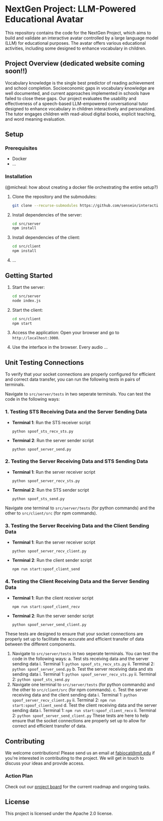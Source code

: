 # NextGen Project: LLM-Powered Educational Avatar

This repository contains the code for the NextGen Project, which aims to build and validate an interactive avatar controlled by a large language model (LLM) for educational purposes. The avatar offers various educational activities, including some designed to enhance vocabulary in children.

## Project Overview (dedicated website coming soon!!)

Vocabulary knowledge is the single best predictor of reading achievement and school completion. Socioeconomic gaps in vocabulary knowledge are well documented, and current approaches implemented in schools have failed to close these gaps. Our project evaluates the usability and effectiveness of a speech-based LLM-empowered conversational tutor designed to enhance vocabulary in children interactively and personalized. The tutor engages children with read-aloud digital books, explicit teaching, and word meaning evaluation.

## Setup

### Prerequisites

- Docker
- ...

### Installation 
(@micheal: how about creating a docker file orchestrating the entire setup?)

1. Clone the repository and the submodules:
    ```bash
    git clone --recurse-submodules https://github.com/sensein/interactive-avatar.git
    ```

2. Install dependencies of the server:
    ```bash
    cd src/server
    npm install
    ```

3. Install dependencies of the client:
    ```bash
    cd src/client
    npm install

4. ...

## Getting Started

1. Start the server:
    ```bash
    cd src/server
    node index.js
    ```

2. Start the client:
    ```bash
    cd src/client
    npm start
    ```

3. Access the application:
    Open your browser and go to `http://localhost:3000`.

4. Use the interface in the browser. Every audio ...

## Unit Testing Connections

To verify that your socket connections are properly configured for efficient and correct data transfer, you can run the following tests in pairs of terminals.

Navigate to `src/server/tests` in two seperate terminals.  You can test the code in the following ways:

### 1. Testing STS Receiving Data and the Server Sending Data
- **Terminal 1**: Run the STS receiver script
  ```
  python spoof_sts_recv_sts.py
  ```
- **Terminal 2**: Run the server sender script
  ```
  python spoof_server_send.py
  ```

### 2. Testing the Server Receiving Data and STS Sending Data
- **Terminal 1**: Run the server receiver script
  ```
  python spoof_server_recv_sts.py
  ```
- **Terminal 2**: Run the STS sender script
  ```
  python spoof_sts_send.py
  ```

Navigate one terminal to `src/server/tests` (for python commands) and the other to `src/client/src` (for npm commands).

### 3. Testing the Server Receiving Data and the Client Sending Data

- **Terminal 1**: Run the server receiver script
  ```
  python spoof_server_recv_client.py
  ```
- **Terminal 2**: Run the client sender script
  ```
  npm run start:spoof_client_send
  ```

### 4. Testing the Client Receiving Data and the Server Sending Data
- **Terminal 1**: Run the client receiver script
  ```
  npm run start:spoof_client_recv
  ```
- **Terminal 2**: Run the server sender script
  ```
  python spoof_server_send_client.py
  ```

These tests are designed to ensure that your socket connections are properly set up to facilitate the accurate and efficient transfer of data between the different components.






1. Navigate to `src/server/tests` in two seperate terminals.  You can test the code in the following ways:
    a. Test sts receiving data and the server sending data
        i. Terminal 1: `python spoof_sts_recv_sts.py`
        ii. Terminal 2: `python spoof_server_send.py`
    b. Test the server receiving data and sts sending data
        i. Terminal 1: `python spoof_server_recv_sts.py`
        ii. Terminal 2: `python spoof_sts_send.py`
2. Navigate one terminal to `src/server/tests` (for python commands) and the other to `src/client/src` (for npm commands).
    c. Test the server receiving data and the client sending data
        i. Terminal 1: `python spoof_server_recv_client.py`
        ii. Terminal 2: `npm run start:spoof_client_send`
    d. Test the client receiving data and the server sending data
        i. Terminal 1: `npm run start:spoof_client_recv`
        ii. Terminal 2: `python spoof_server_send_client.py`
These tests are here to help ensure that the socket connections are properly set up to allow for correct and efficient transfer of data.

## Contributing

We welcome contributions! Please send us an email at [fabiocat@mit.edu](mailto:fabiocat@mit.edu) if you're interested in contributing to the project. We will get in touch to discuss your ideas and provide access.

### Action Plan

Check out our [project board](https://github.com/orgs/sensein/projects/48/views/1) for the current roadmap and ongoing tasks.

## License

This project is licensed under the Apache 2.0 license.